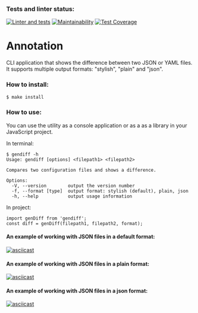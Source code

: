 ### Tests and linter status:
[![Linter and tests](https://github.com/Ozmeks/backend-project-lvl2/actions/workflows/github-action-lint.yml/badge.svg)](https://github.com/Ozmeks/backend-project-lvl2/actions/workflows/github-action-lint.yml)
[![Maintainability](https://api.codeclimate.com/v1/badges/bc4d407767da099888bf/maintainability)](https://codeclimate.com/github/Ozmeks/backend-project-lvl2/maintainability)
[![Test Coverage](https://api.codeclimate.com/v1/badges/bc4d407767da099888bf/test_coverage)](https://codeclimate.com/github/Ozmeks/backend-project-lvl2/test_coverage)

# Annotation
CLI application that shows the difference between two JSON or YAML files. It supports multiple output formats: "stylish", "plain" and "json".

### How to install:
```sh
$ make install
```

### How to use:
You can use the utility as a console application or as a as a library in your JavaScript project.

In terminal:

```
$ gendiff -h
Usage: gendiff [options] <filepath1> <filepath2>

Compares two configuration files and shows a difference.

Options:
  -V, --version        output the version number
  -f, --format [type]  output format: stylish (default), plain, json
  -h, --help           output usage information
```

In project:

```
import genDiff from 'gendiff';
const diff = genDiff(filepath1, filepath2, format);
```

#### An example of working with JSON files in a default format:
[![asciicast](https://asciinema.org/a/491264.svg)](https://asciinema.org/a/491264)

#### An example of working with JSON files in a plain format:
[![asciicast](https://asciinema.org/a/491265.svg)](https://asciinema.org/a/491265)

#### An example of working with JSON files in a json format:
[![asciicast](https://asciinema.org/a/491267.svg)](https://asciinema.org/a/491267)

